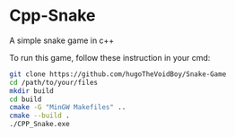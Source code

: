 # Cpp-Snake
A simple snake game in c++

To run this game, follow these instruction in your cmd:

```Bash
git clone https://github.com/hugoTheVoidBoy/Snake-Game
cd /path/to/your/files
mkdir build
cd build
cmake -G "MinGW Makefiles" ..
cmake --build .
./CPP_Snake.exe
